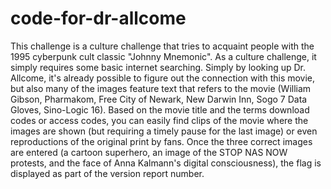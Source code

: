 # code-for-dr-allcome

This challenge is a culture challenge that tries to acquaint people with the 1995 cyberpunk cult classic "Johnny Mnemonic". As a culture challenge, it simply requires some basic internet searching. Simply by looking up Dr. Allcome, it's already possible to figure out the connection with this movie, but also many of the images feature text that refers to the movie (William Gibson, Pharmakom, Free City of Newark, New Darwin Inn, Sogo 7 Data Gloves, Sino-Logic 16). Based on the movie title and the terms download codes or access codes, you can easily find clips of the movie where the images are shown (but requiring a timely pause for the last image) or even reproductions of the original print by fans. Once the three correct images are entered (a cartoon superhero, an image of the STOP NAS NOW protests, and the face of Anna Kalmann's digital consciousness), the flag is displayed as part of the version report number.

